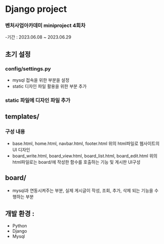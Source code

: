 # Django project

### 벤처사업아카데미 miniproject 4회차
-기간 : 2023.06.08 ~ 2023.06.29

## 초기 설정

### config/settings.py
- mysql 접속을 위한 부분을 설정
- static 디자인 파일 활용을 위한 부분 추가

### static 파일에 디자인 파일 추가

## templates/ 

### 구성 내용
- base.html, home.html, navbar.html, footer.html
   위의 html파일로 웹사이트의 UI 디자인
- board_write.html, board_view.html, board_list.html, board_edit.html
   위의 html파일로는 board/에 작성한 함수를 호출하는 기능 및 게시판 UI구성

## board/

- mysql과 연동시켜주는 부분, 실제 게시글이 작성, 조회, 추가, 삭제 되는 기능을 수행하는 부분

## 개발 환경 :
- Python
- Django
- Mysql
